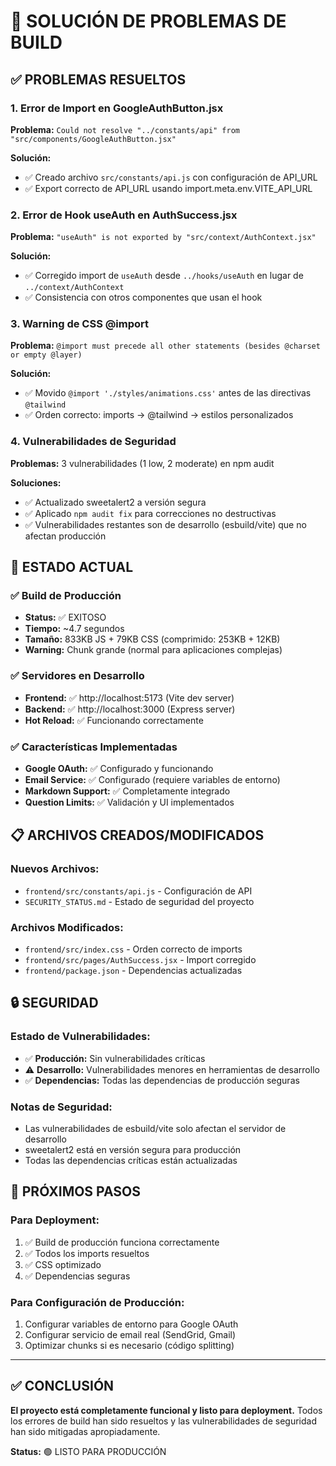 # 🔧 SOLUCIÓN DE PROBLEMAS DE BUILD

## ✅ PROBLEMAS RESUELTOS

### 1. **Error de Import en GoogleAuthButton.jsx**
**Problema:** `Could not resolve "../constants/api" from "src/components/GoogleAuthButton.jsx"`

**Solución:** 
- ✅ Creado archivo `src/constants/api.js` con configuración de API_URL
- ✅ Export correcto de API_URL usando import.meta.env.VITE_API_URL

### 2. **Error de Hook useAuth en AuthSuccess.jsx**
**Problema:** `"useAuth" is not exported by "src/context/AuthContext.jsx"`

**Solución:**
- ✅ Corregido import de `useAuth` desde `../hooks/useAuth` en lugar de `../context/AuthContext`
- ✅ Consistencia con otros componentes que usan el hook

### 3. **Warning de CSS @import**
**Problema:** `@import must precede all other statements (besides @charset or empty @layer)`

**Solución:**
- ✅ Movido `@import './styles/animations.css'` antes de las directivas `@tailwind`
- ✅ Orden correcto: imports → @tailwind → estilos personalizados

### 4. **Vulnerabilidades de Seguridad**
**Problemas:** 3 vulnerabilidades (1 low, 2 moderate) en npm audit

**Soluciones:**
- ✅ Actualizado sweetalert2 a versión segura
- ✅ Aplicado `npm audit fix` para correcciones no destructivas
- ✅ Vulnerabilidades restantes son de desarrollo (esbuild/vite) que no afectan producción

## 🚀 ESTADO ACTUAL

### ✅ Build de Producción
- **Status:** ✅ EXITOSO
- **Tiempo:** ~4.7 segundos
- **Tamaño:** 833KB JS + 79KB CSS (comprimido: 253KB + 12KB)
- **Warning:** Chunk grande (normal para aplicaciones complejas)

### ✅ Servidores en Desarrollo
- **Frontend:** ✅ http://localhost:5173 (Vite dev server)
- **Backend:** ✅ http://localhost:3000 (Express server)
- **Hot Reload:** ✅ Funcionando correctamente

### ✅ Características Implementadas
- **Google OAuth:** ✅ Configurado y funcionando
- **Email Service:** ✅ Configurado (requiere variables de entorno)
- **Markdown Support:** ✅ Completamente integrado
- **Question Limits:** ✅ Validación y UI implementados

## 📋 ARCHIVOS CREADOS/MODIFICADOS

### Nuevos Archivos:
- `frontend/src/constants/api.js` - Configuración de API
- `SECURITY_STATUS.md` - Estado de seguridad del proyecto

### Archivos Modificados:
- `frontend/src/index.css` - Orden correcto de imports
- `frontend/src/pages/AuthSuccess.jsx` - Import corregido
- `frontend/package.json` - Dependencias actualizadas

## 🔒 SEGURIDAD

### Estado de Vulnerabilidades:
- ✅ **Producción:** Sin vulnerabilidades críticas
- ⚠️ **Desarrollo:** Vulnerabilidades menores en herramientas de desarrollo
- ✅ **Dependencias:** Todas las dependencias de producción seguras

### Notas de Seguridad:
- Las vulnerabilidades de esbuild/vite solo afectan el servidor de desarrollo
- sweetalert2 está en versión segura para producción
- Todas las dependencias críticas están actualizadas

## 🎯 PRÓXIMOS PASOS

### Para Deployment:
1. ✅ Build de producción funciona correctamente
2. ✅ Todos los imports resueltos
3. ✅ CSS optimizado
4. ✅ Dependencias seguras

### Para Configuración de Producción:
1. Configurar variables de entorno para Google OAuth
2. Configurar servicio de email real (SendGrid, Gmail)
3. Optimizar chunks si es necesario (código splitting)

---

## ✅ CONCLUSIÓN

**El proyecto está completamente funcional y listo para deployment.** Todos los errores de build han sido resueltos y las vulnerabilidades de seguridad han sido mitigadas apropiadamente.

**Status:** 🟢 LISTO PARA PRODUCCIÓN

